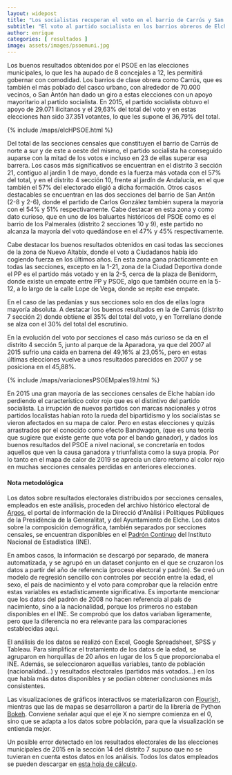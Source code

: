 ```yaml
---
layout: widepost
title: "Los socialistas recuperan el voto en el barrio de Carrús y San Antón"
subtitle: "El voto al partido socialista en los barrios obreros de Elche, fragmentado en elecciones anteriores entre otras formaciones, ha regresado al partido de Carlos González"
author: enrique 
categories: [ resultados ]
image: assets/images/psoemuni.jpg
---
```

Los buenos resultados obtenidos por el PSOE en las elecciones municipales, lo que les ha aupado de 8 concejales a 12, les permitirá gobernar con comodidad. Los barrios de clase obrera como Carrús, que es también el más poblado del casco urbano, con alrededor de 70.000 vecinos, o San Antón han dado un giro a estas elecciones con un apoyo mayoritario al partido socialista. En 2015, el partido socialista obtuvo el apoyo de 29.071 ilicitanos y el 29,63% del total del voto y en estas elecciones han sido 37.351 votantes, lo que les supone el 36,79% del total.

{% include /maps/elcHPSOE.html %}

Del total de las secciones censales que constituyen el barrio de Carrús de norte a sur y de este a oeste del mismo, el partido socialista ha conseguido auparse con la mitad de los votos e incluso en 23 de ellas superar esa barrera. Los casos más significativos se encuentran en el distrito 3 sección 21, contiguo al jardín 1 de mayo, donde es la fuerza más votada con el 57% del total, y en el distrito 4 sección 10, frente al jardín de Andalucía, en el que también el 57% del electorado eligió a dicha formación. Otros casos destacables se encuentran en las dos secciones del barrio de San Antón (2-8 y 2-6), donde el partido de Carlos González también supera la mayoría con el 54% y 51% respectivamente. Cabe destacar en esta zona y como dato curioso, que en uno de los baluartes históricos del PSOE como es el barrio de los Palmerales (distrito 2 secciones 10 y 9), este partido no alcanza la mayoría del voto quedándose en el 47% y 45% respectivamente.

Cabe destacar los buenos resultados obtenidos en casi todas las secciones de la zona de Nuevo Altabix, donde el voto a Ciudadanos había ido cogiendo fuerza en los últimos años. En esta zona gana prácticamente en todas las secciones, excepto en la 1-21, zona de la Ciudad Deportiva donde el PP es el partido más votado y en la 2-5, cerca de la plaza de Benidorm, donde existe un empate entre PP y PSOE, algo que también ocurre en la 5-12, a lo largo de la calle Lope de Vega, donde se repite ese empate.

En el caso de las pedanías y sus secciones solo en dos de ellas logra mayoría absoluta. A destacar los buenos resultados en la de Carrús (distrito 7 sección 2) donde obtiene el 35% del total del voto, y en Torrellano donde se alza con el 30% del total del escrutinio.

<div class="flourish-embed" data-src="visualisation/386117"></div><script src="https://public.flourish.studio/resources/embed.js"></script>

En la evolución del voto por secciones el caso más curioso se da en el distrito 4 sección 5, junto al parque de la Aparadora, ya que del 2007 al 2015 sufrio una caida en barrena del 49,16% al 23,05%, pero en estas últimas elecciones vuelve a unos resultados parecidos en  2007 y se posiciona en el 45,88%.

{% include /maps/variacionesPSOEMpales19.html %}

En 2015 una gran mayoría de las secciones censales de Elche habían ido perdiendo el característico color rojo que es el distintivo del partido socialista. La irrupción de nuevos partidos con marcas nacionales y otros partidos localistas habían roto la rueda del bipartidismo y los socialistas se vieron afectados en su mapa de calor. Pero en estas elecciones y quizás arrastrados por el conocido como efecto Bandwagon, (que es una teoría que sugiere que existe gente que vota por el bando ganador), y dados los buenos resultados del PSOE a nivel nacional, se concretaría en todos aquellos que ven la causa ganadora y triunfalista como la suya propia. Por lo tanto en el mapa de calor de 2019 se aprecia un claro retorno al color rojo en muchas secciones censales perdidas en anteriores elecciones.

<div class="alert alert-secondary" role="alert">
  <h4 class="alert-heading">Nota metodológica</h4>
  <p>Los datos sobre resultados electorales distribuidos por secciones censales, empleados en este análisis, proceden del archivo histórico electoral de <a href="http://www.argos.gva.es/ahe/val/buscaEleccionesV.html">Argos</a>, el portal de información de la Direcció d'Anàlisi i Polítiques Públiques de la Presidència de la Generalitat, y del Ayuntamiento de Elche. Los datos sobre la composición demográfica, también separados por secciones censales, se encuentran disponibles en el <a href="http://www.ine.es/dyngs/INEbase/es/operacion.htm?c=Estadistica_C&cid=1254736177012&menu=resultados&idp=1254734710990">Padrón Continuo</a> del Instituto Nacional de Estadística (INE).</p>
  <p>En ambos casos, la información se descargó por separado, de manera automatizada, y se agrupó en un dataset conjunto en el que se cruzaron los datos a partir del año de referencia (proceso electoral y padrón). Se creó un modelo de regresión sencillo con controles por sección entre la edad, el sexo, el país de nacimiento y el voto para comprobar que la relación entre estas variables es estadísticamente significativa. Es importante mencionar que los datos del padrón de 2008 no hacen referencia al país de nacimiento, sino a la nacionalidad, porque los primeros no estaban disponibles en el INE. Se comprobó que los datos variaban ligeramente, pero que la diferencia no era relevante para las comparaciones establecidas aquí.
</p>
  <p>El análisis de los datos se realizó con Excel, Google Spreadsheet, SPSS y Tableau. Para simplificar el tratamiento de los datos de la edad, se agruparon en horquillas de 20 años en lugar de los 5 que proporcionaba el INE. Además, se seleccionaron aquellas variables, tanto de población (nacionalidad…) y resultados electorales (partidos más votados…) en los que había más datos disponibles y se podían obtener conclusiones más consistentes.</p>
  <p>Las visualizaciones de gráficos interactivos se materializaron con <a href="https://flourish.studio/">Flourish</a>, mientras que las de mapas se desarrollaron a partir de la librería de Python <a href="https://bokeh.pydata.org/en/latest/">Bokeh</a>. Conviene señalar aquí que el eje X no siempre comienza en el 0, sino que se adapta a los datos sobre población, para que la visualización se entienda mejor.</p> 
  <p>Un posible error detectado en los resultados electorales de las elecciones municipales de 2015 en la sección 14 del distrito 7 supuso que no se tuvieran en cuenta estos datos en los análisis. Todos los datos empleados se pueden descargar en <a href="https://docs.google.com/spreadsheets/d/1KQXKOpb7Vh9nDM5oFVVR9pdp17jLWdkJoz7ND52hhcU/edit?usp=sharing">esta hoja de cálculo</a>.</p>
</div>
